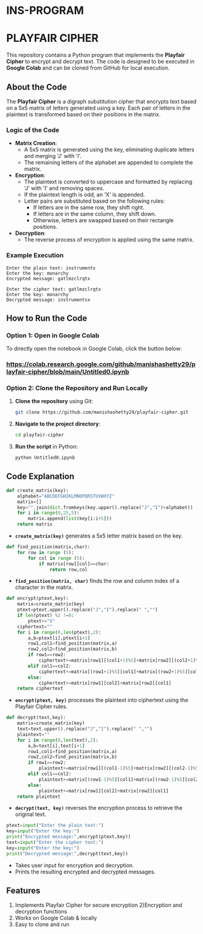# INS-PROGRAM
# PLAYFAIR CIPHER


This repository contains a Python program that implements the **Playfair Cipher** to encrypt and decrypt text. The code is designed to be executed in **Google Colab** and can be cloned from GitHub for local execution.

##  About the Code
The **Playfair Cipher** is a digraph substitution cipher that encrypts text based on a 5x5 matrix of letters generated using a key. Each pair of letters in the plaintext is transformed based on their positions in the matrix.

###  Logic of the Code
- **Matrix Creation**:
  - A 5x5 matrix is generated using the key, eliminating duplicate letters and merging 'J' with 'I'.
  - The remaining letters of the alphabet are appended to complete the matrix.
- **Encryption**:
  - The plaintext is converted to uppercase and formatted by replacing 'J' with 'I' and removing spaces.
  - If the plaintext length is odd, an 'X' is appended.
  - Letter pairs are substituted based on the following rules:
    - If letters are in the same row, they shift right.
    - If letters are in the same column, they shift down.
    - Otherwise, letters are swapped based on their rectangle positions.
- **Decryption**:
  - The reverse process of encryption is applied using the same matrix.

###  Example Execution
```
Enter the plain text: instruments
Enter the key: monarchy
Encrypted message: gatlmzclrqtx

Enter the cipher text: gatlmzclrqtx
Enter the key: monarchy
Decrypted message: instrumentsx
```

## How to Run the Code
### Option 1: Open in Google Colab
To directly open the notebook in Google Colab, click the button below:

### https://colab.research.google.com/github/manishashetty29/playfair-cipher/blob/main/Untitled0.ipynb

### Option 2: Clone the Repository and Run Locally
1. **Clone the repository** using Git:
   ```sh
   git clone https://github.com/manishashetty29/playfair-cipher.git
   ```
2. **Navigate to the project directory**:
   ```sh
   cd playfair-cipher
   ```
3. **Run the script** in Python:
   ```sh
   python Untitled0.ipynb
   ```

##  Code Explanation
```python
def create_matrix(key):
    alphabet="ABCDEFGHIKLMNOPQRSTUVWXYZ"
    matrix=[]
    key="".join(dict.fromkeys(key.upper().replace("J","I")+alphabet))
    for i in range(0,25,5):
        matrix.append(list(key[i:i+5]))
    return matrix
```
- **`create_matrix(key)`** generates a 5x5 letter matrix based on the key.

```python
def find_position(matrix,char):
    for row in range (5):
        for col in range (5):
            if matrix[row][col]==char:
                return row,col
```
- **`find_position(matrix, char)`** finds the row and column index of a character in the matrix.

```python
def encrypt(ptext,key):
    matrix=create_matrix(key)
    ptext=ptext.upper().replace("J","I").replace(" ","")
    if len(ptext) %2 !=0:
        ptext+="X"
    ciphertext=""
    for i in range(0,len(ptext),2):
        a,b=ptext[i],ptext[i+1]
        row1,col1=find_position(matrix,a)
        row2,col2=find_position(matrix,b)
        if row1==row2:
            ciphertext+=matrix[row1][(col1+1)%5]+matrix[row2][(col2+1)%5]
        elif col1==col2:
            ciphertext+=matrix[(row1+1)%5][col1]+matrix[(row2+1)%5][col2]
        else:
            ciphertext+=matrix[row1][col2]+matrix[row2][col1]
    return ciphertext
```
- **`encrypt(ptext, key)`** processes the plaintext into ciphertext using the Playfair Cipher rules.

```python
def decrypt(text,key):
    matrix=create_matrix(key)
    text=text.upper().replace("J","I").replace(" ","")
    plaintext=""
    for i in range(0,len(text),2):
        a,b=text[i],text[i+1]
        row1,col1=find_position(matrix,a)
        row2,col2=find_position(matrix,b)
        if row1==row2:
            plaintext+=matrix[row1][(col1-1)%5]+matrix[row2][(col2-1)%5]
        elif col1==col2:
            plaintext+=matrix[(row1-1)%5][col1]+matrix[(row2-1)%5][col2]
        else:
            plaintext+=matrix[row1][col2]+matrix[row2][col1]
    return plaintext
```
- **`decrypt(text, key)`** reverses the encryption process to retrieve the original text.

```python
ptext=input("Enter the plain text:")
key=input("Enter the key:")
print("Encrypted message:",encrypt(ptext,key))
text=input("Enter the cipher text:")
key=input("Enter the key:")
print("Decrypted message:",decrypt(text,key))
```
- Takes user input for encryption and decryption.
- Prints the resulting encrypted and decrypted messages.

##  Features
1) Implements Playfair Cipher for secure encryption
2)Encryption and decryption functions
3) Works on Google Colab & locally
4) Easy to clone and run


